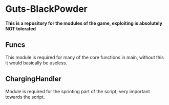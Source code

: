 # Guts-BlackPowder

**This is a repository for the modules of the game, exploiting is absolutely NOT tolerated**

## Funcs

This module is required for many of the core functions in main, without this it would basically be useless.

## ChargingHandler

Module is required for the sprinting part of the script, very important towards the script.

